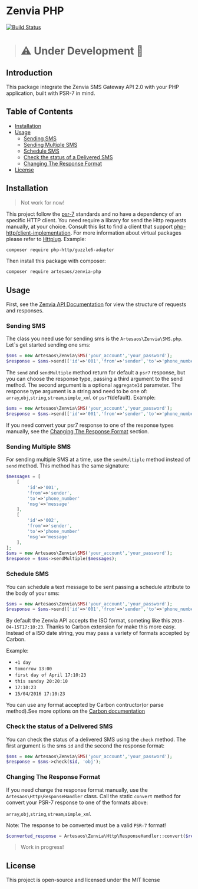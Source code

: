 # Zenvia PHP

[![Build Status](https://travis-ci.org/artesaos/zenvia-php.svg?branch=develop)](https://travis-ci.org/artesaos/zenvia-php)

> # :warning: Under Development :construction:


## Introduction
This package integrate the Zenvia SMS Gateway API 2.0 with your PHP application, built with PSR-7 in mind.

## Table of Contents

- <a href="#installation">Installation</a>
- <a href="#usage">Usage</a>
    - <a href="#sending-sms">Sending SMS</a>
    - <a href="#sending-multiple-sms">Sending Multiple SMS</a>
    - <a href="#schedule-sms">Schedule SMS</a>
    - <a href="#check-the-status-of-a-delivered-sms">Check the status of a Delivered SMS</a>
    - <a href="#changing-the-response-format">Changing The Response Format</a>
- <a href="#license">License</a>

## Installation

> Not work for now!

This project follow the [psr-7](http://www.php-fig.org/psr/psr-7/) standards and no have a dependency of an specific HTTP client. You need require a library for send the Http requests manually, at your choice. 
Consult this list to find a client that support [php-http/client-implementation](https://packagist.org/providers/php-http/client-implementation). 
For more information about virtual packages please refer to [Httplug](http://docs.php-http.org/en/latest/httplug/users.html). Example:
```bash
composer require php-http/guzzle6-adapter
```

Then install this package with composer:
```bash
composer require artesaos/zenvia-php
```

## Usage

First, see the [Zenvia API Documentation](http://docs.zenviasms.apiary.io/#reference/servicos-da-api/envio-de-um-unico-sms) for view the structure of requests and responses.

### Sending SMS
The class you need use for sending sms is the `Artesaos\Zenvia\SMS.php`.
Let`s get started sending one sms:
```php
$sms = new Artesaos\Zenvia\SMS('your_account','your_password');
$response = $sms->send(['id'=>'001','from'=>'sender','to'=>'phone_number','msg'=>'message']);
```

The `send` and `sendMultiple` method return for default a `psr7` response, but you can choose the response type, passing a third argument to the send method. The second argument is a optional `aggregateId` parameter.
The response type argument is a string and need to be one of: `array`,`obj`,`string`,`stream`,`simple_xml` or `psr7`(default).
Example:
```php
$sms = new Artesaos\Zenvia\SMS('your_account','your_password');
$response = $sms->send(['id'=>'001','from'=>'sender','to'=>'phone_number','msg'=>'message'],null,'simple_xml');
```

If you need convert your psr7 response to one of the response types manually, see the [Changing The Response Format](#changing-the-response-format) section.

### Sending Multiple SMS
For sending multiple SMS at a time, use the `sendMultiple` method instead of `send` method. This method has the same signature:
```php
$messages = [
    [
        'id'=>'001',
        'from'=>'sender',
        'to'=>'phone_number'
        'msg'=>'message'
    ],
    [
        'id'=>'002',
        'from'=>'sender',
        'to'=>'phone_number'
        'msg'=>'message'
    ],
];
$sms = new Artesaos\Zenvia\SMS('your_account','your_password');
$response = $sms->sendMultiple($messages);
```
### Schedule SMS
You can schedule a text message to be sent passing a schedule attribute to the body of your sms:
```php
$sms = new Artesaos\Zenvia\SMS('your_account','your_password');
$response = $sms->send(['id'=>'001','from'=>'sender','to'=>'phone_number','msg'=>'message','schedule'=>'15/04/2016 17:10:23']);
```
By default the Zenvia API accepts the ISO format, someting like this `2016-04-15T17:10:23`. 
Thanks to Carbon extension for make this more easy.
Instead of a ISO date string, you may pass a variety of formats accepted by Carbon.

Example:
* `+1 day`
* `tomorrow 13:00`
* `first day of April 17:10:23`
* `this sunday 20:20:10`
* `17:10:23`
* `15/04/2016 17:10:23`

You can use any format accepted by Carbon contructor(or parse method).See more options on the [Carbon documentation](http://carbon.nesbot.com/docs/)

### Check the status of a Delivered SMS
You can check the status of a delivered SMS using the `check` method. The first argument is the sms `id` and the second the response format:
```php
$sms = new Artesaos\Zenvia\SMS('your_account','your_password');
$response = $sms->check($id, 'obj');
```

### Changing The Response Format
If you need change the response format manually, use the `Artesaos\Http\ResponseHandler` class. Call the static `convert` method for convert your PSR-7 response to one of the formats above: 

`array`,`obj`,`string`,`stream`,`simple_xml`

Note: The response to be converted must be a valid `PSR-7` format!

```php
$converted_response = Artesaos\Zenvia\Http\ResponseHandler::convert($response, $format);
```


> Work in progress!

## License
This project is open-source and licensed under the MIT license
